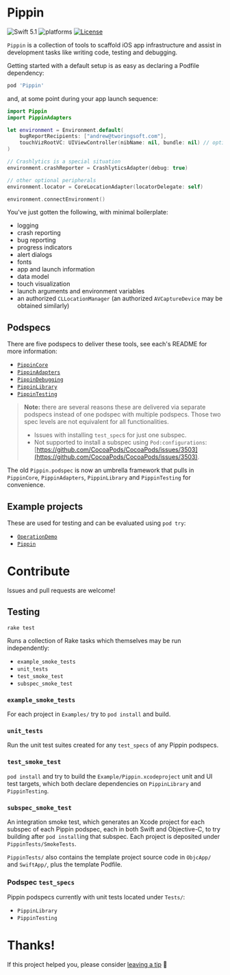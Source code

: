 # Pippin

![Swift 5.1](https://img.shields.io/badge/Swift-5.1-orange.svg)
![platforms](https://img.shields.io/badge/platforms-iOS-lightgrey.svg)
[![License](https://img.shields.io/badge/license-MIT-blue.svg?style=flat)](http://mit-license.org)

`Pippin` is a collection of tools to scaffold iOS app infrastructure and assist in development tasks like writing code, testing and debugging.

Getting started with a default setup is as easy as declaring a Podfile dependency:

```ruby
pod 'Pippin'
```

and, at some point during your app launch sequence:

```swift
import Pippin
import PippinAdapters

let environment = Environment.default(
    bugReportRecipients: ["andrew@tworingsoft.com"],
    touchVizRootVC: UIViewController(nibName: nil, bundle: nil) // optional
)

// Crashlytics is a special situation
environment.crashReporter = CrashlyticsAdapter(debug: true)

// other optional peripherals
environment.locator = CoreLocationAdapter(locatorDelegate: self)

environment.connectEnvironment()
```

You've just gotten the following, with minimal boilerplate: 

- logging
- crash reporting
- bug reporting
- progress indicators
- alert dialogs
- fonts
- app and launch information
- data model
- touch visualization
- launch arguments and environment variables
- an authorized `CLLocationManager` (an authorized `AVCaptureDevice` may be obtained similarly)

## Podspecs

There are five podspecs to deliver these tools, see each's README for more information:

- [`PippinCore`](Sources/PippinCore)
- [`PippinAdapters`](Sources/PippinAdapters)
- [`PippinDebugging`](Sources/PippinDebugging)
- [`PippinLibrary`](Sources/PippinLibrar)
- [`PippinTesting`](Sources/PippinTesting)

> **Note:** there are several reasons these are delivered via separate podspecs instead of one podspec with multiple podspecs. Those two spec levels are not equivalent for all functionalities.
>
> - Issues with installing `test_spec`s for just one subspec.
> - Not supported to install a subspec using `Pod:configurations`: [https://github.com/CocoaPods/CocoaPods/issues/3503](https://github.com/CocoaPods/CocoaPods/issues/3503).

The old `Pippin.podspec` is now an umbrella framework that pulls in `PippinCore`, `PippinAdapters`, `PippinLibrary` and `PippinTesting` for convenience.

## Example projects

These are used for testing and can be evaluated using `pod try`:

- [`OperationDemo`](Examples/OperationDemo)
- [`Pippin`](Examples/Pippin)

# Contribute

Issues and pull requests are welcome! 

## Testing

`rake test`

Runs a collection of Rake tasks which themselves may be run independently:

- `example_smoke_tests`
- `unit_tests`
- `test_smoke_test`
- `subspec_smoke_test`

### `example_smoke_tests`

For each project in `Examples/` try to `pod install` and build.

### `unit_tests`

Run the unit test suites created for any `test_specs` of any Pippin podspecs.

### `test_smoke_test`

`pod install` and try to build the `Example/Pippin.xcodeproject` unit and UI test targets, which both declare dependencies on `PippinLibrary` and `PippinTesting`.

### `subspec_smoke_test`

An integration smoke test, which generates an Xcode project for each subspec of each Pippin podspec, each in both Swift and Objective-C, to try building after `pod install`ing that subspec. Each project is deposited under `PippinTests/SmokeTests`. 

`PippinTests/` also contains the template project source code in `ObjcApp/` and `SwiftApp/`, plus the template Podfile.

### Podspec `test_specs`

Pippin podspecs currently with unit tests located under `Tests/`:

- `PippinLibrary`
- `PippinTesting`

# Thanks!

If this project helped you, please consider <a href="https://www.paypal.me/armcknight">leaving a tip</a> 🤗
